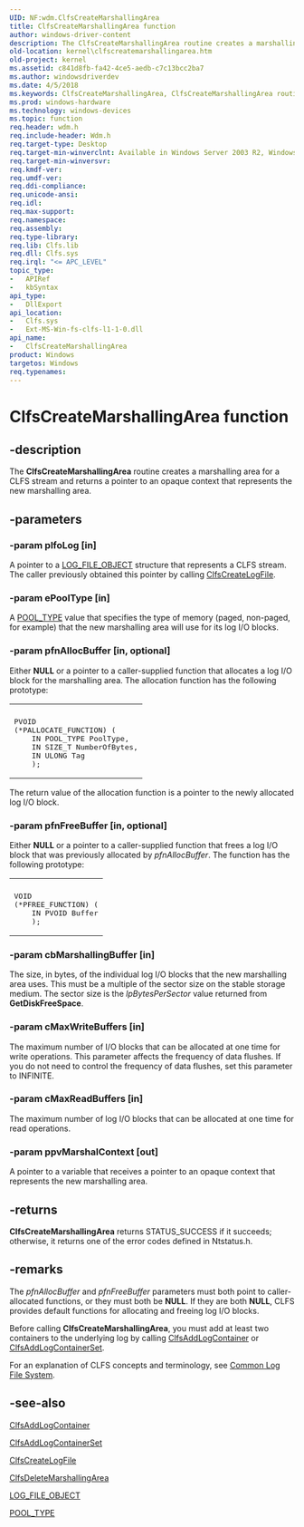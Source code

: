 ```yaml
---
UID: NF:wdm.ClfsCreateMarshallingArea
title: ClfsCreateMarshallingArea function
author: windows-driver-content
description: The ClfsCreateMarshallingArea routine creates a marshalling area for a CLFS stream and returns a pointer to an opaque context that represents the new marshalling area.
old-location: kernel\clfscreatemarshallingarea.htm
old-project: kernel
ms.assetid: c841d8fb-fa42-4ce5-aedb-c7c13bcc2ba7
ms.author: windowsdriverdev
ms.date: 4/5/2018
ms.keywords: ClfsCreateMarshallingArea, ClfsCreateMarshallingArea routine [Kernel-Mode Driver Architecture], Clfs_7b5e3208-8dfb-4fbf-b2a9-77ecc5765df6.xml, kernel.clfscreatemarshallingarea, wdm/ClfsCreateMarshallingArea
ms.prod: windows-hardware
ms.technology: windows-devices
ms.topic: function
req.header: wdm.h
req.include-header: Wdm.h
req.target-type: Desktop
req.target-min-winverclnt: Available in Windows Server 2003 R2, Windows Vista, and later versions of Windows.
req.target-min-winversvr: 
req.kmdf-ver: 
req.umdf-ver: 
req.ddi-compliance: 
req.unicode-ansi: 
req.idl: 
req.max-support: 
req.namespace: 
req.assembly: 
req.type-library: 
req.lib: Clfs.lib
req.dll: Clfs.sys
req.irql: "<= APC_LEVEL"
topic_type:
-	APIRef
-	kbSyntax
api_type:
-	DllExport
api_location:
-	Clfs.sys
-	Ext-MS-Win-fs-clfs-l1-1-0.dll
api_name:
-	ClfsCreateMarshallingArea
product: Windows
targetos: Windows
req.typenames: 
---
```


# ClfsCreateMarshallingArea function


## -description


The <b>ClfsCreateMarshallingArea</b> routine creates a marshalling area for a CLFS stream and returns a pointer to an opaque context that represents the new marshalling area.


## -parameters




### -param plfoLog [in]

A pointer to a <a href="https://msdn.microsoft.com/library/windows/hardware/ff554316">LOG_FILE_OBJECT</a> structure that represents a CLFS stream. The caller previously obtained this pointer by calling <a href="https://msdn.microsoft.com/library/windows/hardware/ff540792">ClfsCreateLogFile</a>.


### -param ePoolType [in]

A <a href="https://msdn.microsoft.com/library/windows/hardware/ff559707">POOL_TYPE</a> value that specifies the type of memory (paged, non-paged, for example) that the new marshalling area will use for its log I/O blocks.


### -param pfnAllocBuffer [in, optional]

Either <b>NULL</b> or a pointer to a caller-supplied function that allocates a log I/O block for the marshalling area. The allocation function has the following prototype:

<div class="code"><span codelanguage=""><table>
<tr>
<th></th>
</tr>
<tr>
<td>
<pre>PVOID
(*PALLOCATE_FUNCTION) (
    IN POOL_TYPE PoolType,
    IN SIZE_T NumberOfBytes,
    IN ULONG Tag
    );</pre>
</td>
</tr>
</table></span></div>
The return value of the allocation function is a pointer to the newly allocated log I/O block.


### -param pfnFreeBuffer [in, optional]

Either <b>NULL</b> or a pointer to a caller-supplied function that frees a log I/O block that was previously allocated by <i>pfnAllocBuffer</i>. The function has the following prototype:

<div class="code"><span codelanguage=""><table>
<tr>
<th></th>
</tr>
<tr>
<td>
<pre>VOID
(*PFREE_FUNCTION) (
    IN PVOID Buffer
    );</pre>
</td>
</tr>
</table></span></div>

### -param cbMarshallingBuffer [in]

The size, in bytes, of the individual log I/O blocks that the new marshalling area uses. This must be a multiple of the sector size on the stable storage medium. The sector size is the <i>lpBytesPerSector</i> value returned from <b>GetDiskFreeSpace</b>.


### -param cMaxWriteBuffers [in]

The maximum number of I/O blocks that can be allocated at one time for write operations. This parameter affects the frequency of data flushes. If you do not need to control the frequency of data flushes, set this parameter to INFINITE.


### -param cMaxReadBuffers [in]

The maximum number of log I/O blocks that can be allocated at one time for read operations.


### -param ppvMarshalContext [out]

A pointer to a variable that receives a pointer to an opaque context that represents the new marshalling area.


## -returns



<b>ClfsCreateMarshallingArea</b> returns STATUS_SUCCESS if it succeeds; otherwise, it returns one of the error codes defined in Ntstatus.h.




## -remarks



The <i>pfnAllocBuffer</i> and <i>pfnFreeBuffer</i> parameters must both point to caller-allocated functions, or they must both be <b>NULL</b>. If they are both <b>NULL</b>, CLFS provides default functions for allocating and freeing log I/O blocks.

Before calling <b>ClfsCreateMarshallingArea</b>, you must add at least two containers to the underlying log by calling <a href="https://msdn.microsoft.com/library/windows/hardware/ff540768">ClfsAddLogContainer</a> or <a href="https://msdn.microsoft.com/library/windows/hardware/ff540770">ClfsAddLogContainerSet</a>.

For an explanation of CLFS concepts and terminology, see <a href="https://msdn.microsoft.com/a9685648-b08c-48ca-b020-e683068f2ea2">Common Log File System</a>. 




## -see-also




<a href="https://msdn.microsoft.com/library/windows/hardware/ff540768">ClfsAddLogContainer</a>



<a href="https://msdn.microsoft.com/library/windows/hardware/ff540770">ClfsAddLogContainerSet</a>



<a href="https://msdn.microsoft.com/library/windows/hardware/ff540792">ClfsCreateLogFile</a>



<a href="https://msdn.microsoft.com/library/windows/hardware/ff541540">ClfsDeleteMarshallingArea</a>



<a href="https://msdn.microsoft.com/library/windows/hardware/ff554316">LOG_FILE_OBJECT</a>



<a href="https://msdn.microsoft.com/library/windows/hardware/ff559707">POOL_TYPE</a>
 

 

